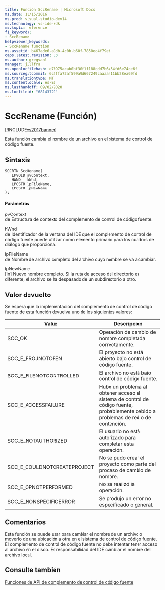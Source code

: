 ```yaml
---
title: Función SccRename | Microsoft Docs
ms.date: 11/15/2016
ms.prod: visual-studio-dev14
ms.technology: vs-ide-sdk
ms.topic: reference
f1_keywords:
- SccRename
helpviewer_keywords:
- SccRename function
ms.assetid: b467ade6-a1db-4c0b-b60f-7850ec4f79eb
caps.latest.revision: 13
ms.author: gregvanl
manager: jillfra
ms.openlocfilehash: e78975acab0bf30f1f188cdd7b6454fd6e74ce6f
ms.sourcegitcommit: 6cfffa72af599a9d667249caaaa411bb28ea69fd
ms.translationtype: MT
ms.contentlocale: es-ES
ms.lasthandoff: 09/02/2020
ms.locfileid: "68143721"
---
```

# <a name="sccrename-function"></a>SccRename (Función)
[!INCLUDE[vs2017banner](../includes/vs2017banner.md)]

Esta función cambia el nombre de un archivo en el sistema de control de código fuente.  
  
## <a name="syntax"></a>Sintaxis  
  
```cpp#  
SCCRTN SccRename(  
   LPVOID pvContext,  
   HWND   hWnd,  
   LPCSTR lpFileName,  
   LPCSTR lpNewName  
);  
```  
  
#### <a name="parameters"></a>Parámetros  
 pvContext  
 de Estructura de contexto del complemento de control de código fuente.  
  
 hWnd  
 de Identificador de la ventana del IDE que el complemento de control de código fuente puede utilizar como elemento primario para los cuadros de diálogo que proporciona.  
  
 lpFileName  
 de Nombre de archivo completo del archivo cuyo nombre se va a cambiar.  
  
 lpNewName  
 [in] Nuevo nombre completo. Si la ruta de acceso del directorio es diferente, el archivo se ha despasado de un subdirectorio a otro.  
  
## <a name="return-value"></a>Valor devuelto  
 Se espera que la implementación del complemento de control de código fuente de esta función devuelva uno de los siguientes valores:  
  
|Value|Descripción|  
|-----------|-----------------|  
|SCC_OK|Operación de cambio de nombre completada correctamente.|  
|SCC_E_PROJNOTOPEN|El proyecto no está abierto bajo control de código fuente.|  
|SCC_E_FILENOTCONTROLLED|El archivo no está bajo control de código fuente.|  
|SCC_E_ACCESSFAILURE|Hubo un problema al obtener acceso al sistema de control de código fuente, probablemente debido a problemas de red o de contención.|  
|SCC_E_NOTAUTHORIZED|El usuario no está autorizado para completar esta operación.|  
|SCC_E_COULDNOTCREATEPROJECT|No se pudo crear el proyecto como parte del proceso de cambio de nombre.|  
|SCC_E_OPNOTPERFORMED|No se realizó la operación.|  
|SCC_E_NONSPECIFICERROR|Se produjo un error no especificado o general.|  
  
## <a name="remarks"></a>Comentarios  
 Esta función se puede usar para cambiar el nombre de un archivo o moverlo de una ubicación a otra en el sistema de control de código fuente. El complemento de control de código fuente no debe intentar tener acceso al archivo en el disco. Es responsabilidad del IDE cambiar el nombre del archivo local.  
  
## <a name="see-also"></a>Consulte también  
 [Funciones de API de complemento de control de código fuente](../extensibility/source-control-plug-in-api-functions.md)
